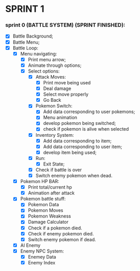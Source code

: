 
# SPRINT 1

### sprint 0 (BATTLE SYSTEM) (SPRINT FINISHED):
- [x]   Battle Background;
- [x]   Battle Menu;
- [x]   Battle Loop:
    - [x]   Menu navigating:
        - [x] Print menu arrow;
        - [x] Animate through options;
        - [x] Select options:
            - [x] Attack Moves:
                - [x] Print move being used
                - [x] Deal damage
                - [x] Select move properly
                - [x] Go Back
            - [x] Pokemon Switch:
                - [x] Add data corresponding to user pokemons;
                - [x] Menu animation
                - [x] develop pokemon being switched;
                - [x] check if pokemon is alive when selected 
            - [x] Inventory System:
                - [x] Add data corresponding to item;
                - [x] Add data corresponding to user item;
                - [x] develop item being used;
             - [x] Run:
                - [x] Exit State;
            - [x] Check if battle is over
            - [x] Switch enemy pokemon when dead.
    - [x]   Pokemon HP BAR:
        - [x] Print total/current hp
        - [x] Animation after attack
    - [x]   Pokemon battle stuff:
        - [x] Pokemon Data
        - [x] Pokemon Moves
        - [x] Pokemon Weakness
        - [x] Damage Calculator
        - [x] Check if a pokemon died.
        - [x] Check if enemy pokemon died.
        - [x] Switch enemy pokemon if dead.
    - [x] AI Enemy
    - [x] Enemy NPC System:
        - [x] Enemey Data
        - [x] Enemy Index
<!-- TODO: fix bug: -->
<!-- NAVIGATING IN AND OUT ATTACK MENU (FIXED) -->
<!--  bug: return to main menu after attack (FIXED) -->
<!--  bug: SWITCH NOT WORKING (FIXED) -->



<!-- TODO ADD NEW POKEMONS -->